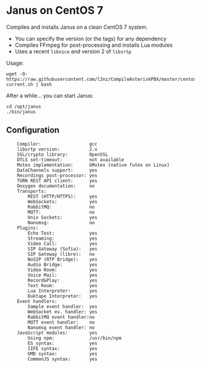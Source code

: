 # Janus on CentOS 7

Compiles and installs Janus on a clean CentOS 7 system.

* You can specify the version (or the tags) for any dependency
* Compiles FFmpeg for post-processing and installs Lua modules
* Uses a recent `libnice` and version  2 of `libsrtp`

Usage:

	wget -O- https://raw.githubusercontent.com/l3nz/CompileAsteriskPBX/master/centos7/compileJanus-current.sh | bash


After a while... you can start Janus:

	cd /opt/janus
	./bin/janus











## Configuration

		Compiler:                  gcc
		libsrtp version:           2.x
		SSL/crypto library:        OpenSSL
		DTLS set-timeout:          not available
		Mutex implementation:      GMutex (native futex on Linux)
		DataChannels support:      yes
		Recordings post-processor: yes
		TURN REST API client:      yes
		Doxygen documentation:     no
		Transports:
		    REST (HTTP/HTTPS):     yes
		    WebSockets:            yes
		    RabbitMQ:              no
		    MQTT:                  no
		    Unix Sockets:          yes
		    Nanomsg:               no
		Plugins:
		    Echo Test:             yes
		    Streaming:             yes
		    Video Call:            yes
		    SIP Gateway (Sofia):   yes
		    SIP Gateway (libre):   no
		    NoSIP (RTP Bridge):    yes
		    Audio Bridge:          yes
		    Video Room:            yes
		    Voice Mail:            yes
		    Record&Play:           yes
		    Text Room:             yes
		    Lua Interpreter:       yes
		    Duktape Interpreter:   yes
		Event handlers:
		    Sample event handler:  yes
		    WebSocket ev. handler: yes
		    RabbitMQ event handler:no
		    MQTT event handler:    no
		    Nanomsg event handler: no
		JavaScript modules:        yes
		    Using npm:             /usr/bin/npm
		    ES syntax:             yes
		    IIFE syntax:           yes
		    UMD syntax:            yes
		    CommonJS syntax:       yes
